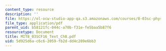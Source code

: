 ```yaml
---
content_type: resource
description: ''
file: https://ol-ocw-studio-app-qa.s3.amazonaws.com/courses/8-03sc-physics-iii-vibrations-and-waves-fall-2016/5d925d6ac6c62059fb2ddd4c289e6bb3_MIT8_03SCF16_Text_Ch8.pdf
file_type: application/pdf
parent_uid: b58121fc-044c-a70b-f31e-fe5baa5b87f6
resourcetype: Document
title: MIT8_03SCF16_Text_Ch8.pdf
uid: 5d925d6a-c6c6-2059-fb2d-dd4c289e6bb3
---
```

